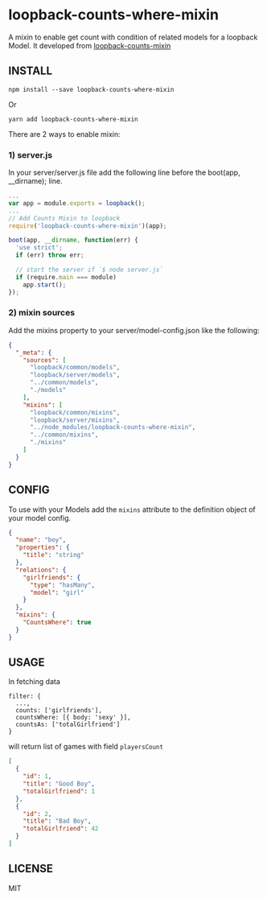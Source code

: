 # loopback-counts-where-mixin
A mixin to enable get count with condition of related models for a loopback Model.
It developed from [loopback-counts-mixin](https://github.com/exromany/loopback-counts-mixin)

## INSTALL

```
npm install --save loopback-counts-where-mixin
```
Or
```
yarn add loopback-counts-where-mixin
```

There are 2 ways to enable mixin:

### 1) server.js

In your server/server.js file add the following line before the boot(app, __dirname); line.

```js
...
var app = module.exports = loopback();
...
// Add Counts Mixin to loopback
require('loopback-counts-where-mixin')(app);

boot(app, __dirname, function(err) {
  'use strict';
  if (err) throw err;

  // start the server if `$ node server.js`
  if (require.main === module)
    app.start();
});
```

### 2) mixin sources

Add the mixins property to your server/model-config.json like the following:

```json
{
  "_meta": {
    "sources": [
      "loopback/common/models",
      "loopback/server/models",
      "../common/models",
      "./models"
    ],
    "mixins": [
      "loopback/common/mixins",
      "loopback/server/mixins",
      "../node_modules/loopback-counts-where-mixin",
      "../common/mixins",
      "./mixins"
    ]
  }
}
```

## CONFIG

To use with your Models add the `mixins` attribute to the definition object of your model config.

```json
{
  "name": "boy",
  "properties": {
    "title": "string"
  },
  "relations": {
    "girlfriends": {
      "type": "hasMany",
      "model": "girl"
    }
  },
  "mixins": {
    "CountsWhere": true
  }
}
```

## USAGE

In fetching data

```
filter: {
  ...,
  counts: ['girlfriends'],
  countsWhere: [{ body: 'sexy' }],
  countsAs: ['totalGirlfriend']
}
```

will return list of games with field `playersCount`

```json
[
  {
    "id": 1,
    "title": "Good Boy",
    "totalGirlfriend": 1
  },
  {
    "id": 2,
    "title": "Bad Boy",
    "totalGirlfriend": 42
  }
]
```

## LICENSE

MIT

